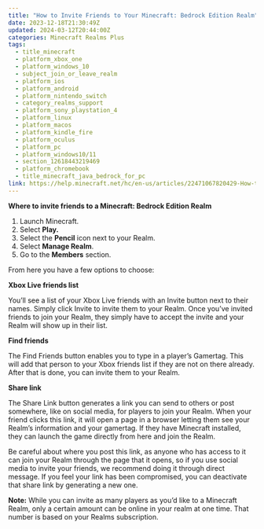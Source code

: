 ```yaml
---
title: "How to Invite Friends to Your Minecraft: Bedrock Edition Realm"
date: 2023-12-18T21:30:49Z
updated: 2024-03-12T20:44:00Z
categories: Minecraft Realms Plus
tags:
  - title_minecraft
  - platform_xbox_one
  - platform_windows_10
  - subject_join_or_leave_realm
  - platform_ios
  - platform_android
  - platform_nintendo_switch
  - category_realms_support
  - platform_sony_playstation_4
  - platform_linux
  - platform_macos
  - platform_kindle_fire
  - platform_oculus
  - platform_pc
  - platform_windows10/11
  - section_12618443219469
  - platform_chromebook
  - title_minecraft_java_bedrock_for_pc
link: https://help.minecraft.net/hc/en-us/articles/22471067820429-How-to-Invite-Friends-to-Your-Minecraft-Bedrock-Edition-Realm
---
```


**Where to invite friends to a Minecraft: Bedrock Edition Realm**

1.  Launch Minecraft.
2.  Select **Play.**
3.  Select the **Pencil** icon next to your Realm.
4.  Select **Manage Realm**.
5.  Go to the **Members** section.

From here you have a few options to choose:

**Xbox Live friends list**

You’ll see a list of your Xbox Live friends with an Invite button next to their names. Simply click Invite to invite them to your Realm. Once you’ve invited friends to join your Realm, they simply have to accept the invite and your Realm will show up in their list.

**Find friends**

The Find Friends button enables you to type in a player’s Gamertag. This will add that person to your Xbox friends list if they are not on there already. After that is done, you can invite them to your Realm.

**Share link**

The Share Link button generates a link you can send to others or post somewhere, like on social media, for players to join your Realm. When your friend clicks this link, it will open a page in a browser letting them see your Realm’s information and your gamertag. If they have Minecraft installed, they can launch the game directly from here and join the Realm.

Be careful about where you post this link, as anyone who has access to it can join your Realm through the page that it opens, so if you use social media to invite your friends, we recommend doing it through direct message. If you feel your link has been compromised, you can deactivate that share link by generating a new one.

**Note:** While you can invite as many players as you’d like to a Minecraft Realm, only a certain amount can be online in your realm at one time. That number is based on your Realms subscription.
